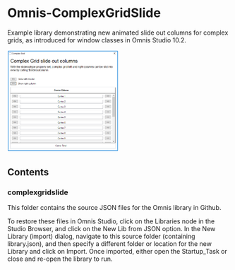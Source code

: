 # Omnis-ComplexGridSlide

Example library demonstrating new animated slide out columns for complex grids, as introduced for window classes in Omnis Studio 10.2.

<img src="complexgridslide.png" width="50%" height="50%" />

## Contents
### complexgridslide
This folder contains the source JSON files for the Omnis library in Github. 

To restore these files in Omnis Studio, click on the Libraries node in the Studio Browser, and click on the New Lib from JSON option. In the New Library (import) dialog, navigate to this source folder (containing library.json), and then specify a different folder or location for the new Library and click on Import. Once imported, either open the Startup_Task or close and re-open the library to run.
